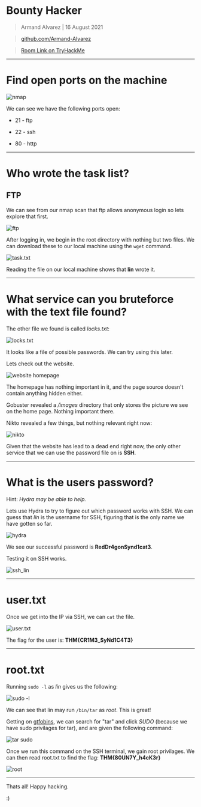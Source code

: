 Bounty Hacker
===============

> Armand Alvarez | 16 August 2021

> [github.com/Armand-Alvarez](github.com/Armand-Alvarez)

> [Room Link on TryHackMe](https://tryhackme.com/room/cowboyhacker)

---
# Find open ports on the machine

![nmap](./screenshots/nmap.png)

We can see we have the following ports open:

* 21 - ftp

* 22 - ssh

* 80 - http

---
# Who wrote the task list? 

## FTP

We can see from our nmap scan that ftp allows anonymous login so lets explore that first. 

![ftp](./screenshots/ftp.png)

After logging in, we begin in the root directory with nothing but two files. We can download these to our local machine using the `wget` command.

![task.txt](./screenshots/task_txt.png)

Reading the file on our local machine shows that **lin** wrote it.

---
# What service can you bruteforce with the text file found?

The other file we found is called *locks.txt*:

![locks.txt](./screenshots/locks_txt.png)

It looks like a file of possible passwords. We can try using this later.

Lets check out the website.

![website homepage](./screenshots/website_home.png)

The homepage has nothing important in it, and the page source doesn't contain anything hidden either. 

Gobuster revealed a */images* directory that only stores the picture we see on the home page. Nothing important there.

Nikto revealed a few things, but nothing relevant right now:

![nikto](./screenshots/nikto.png)

Given that the website has lead to a dead end right now, the only other service that we can use the password file on is **SSH**.


---
# What is the users password? 

Hint: *Hydra may be able to help.*

Lets use Hydra to try to figure out which password works with SSH. We can guess that *lin* is the username for SSH, figuring that is the only name we have gotten so far.

![hydra](./screenshots/hydra.png)

We see our successful password is **RedDr4gonSynd1cat3**.

Testing it on SSH works.

![ssh_lin](./screenshots/ssh_lin.png)


---
# user.txt

Once we get into the IP via SSH, we can `cat` the file.

![user.txt](./screenshots/user_txt.png)

The flag for the user is: **THM{CR1M3_SyNd1C4T3}**

---
# root.txt

Running `sudo -l` as *lin* gives us the following:

![sudo -l](./screenshots/sudo_l.png)

We can see that lin may run `/bin/tar` as *root*. This is great!

Getting on [gtfobins](https://gtfobins.github.io/gtfobins/tar/#sudo), we can search for "tar" and click *SUDO* (because we have sudo privilages for tar), and are given the following command:

![tar sudo](./screenshots/gtfo_tar.png)

Once we run this command on the SSH terminal, we gain root privilages. We can then read root.txt to find the flag: **THM{80UN7Y_h4cK3r}**

![root](./screenshots/root.png)

---

Thats all! Happy hacking.

:)